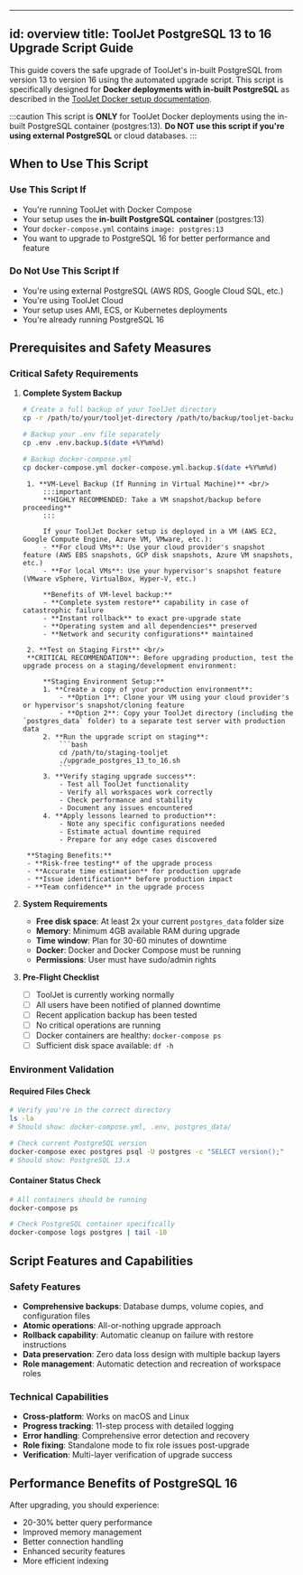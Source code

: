 <!-- removing this for now we might need to add this back later - 02/09/25 -->

---
id: overview
title: ToolJet PostgreSQL 13 to 16 Upgrade Script Guide
---

This guide covers the safe upgrade of ToolJet's in-built PostgreSQL from version 13 to version 16 using the automated upgrade script. This script is specifically designed for **Docker deployments with in-built PostgreSQL** as described in the [ToolJet Docker setup documentation](/docs/setup/docker).

:::caution
This script is **ONLY** for ToolJet Docker deployments using the in-built PostgreSQL container (postgres:13). **Do NOT use this script if you're using external PostgreSQL** or cloud databases.
:::

## When to Use This Script

### Use This Script If

- You're running ToolJet with Docker Compose
- Your setup uses the **in-built PostgreSQL container** (postgres:13)
- Your `docker-compose.yml` contains `image: postgres:13`
- You want to upgrade to PostgreSQL 16 for better performance and feature

### Do Not Use This Script If

- You're using external PostgreSQL (AWS RDS, Google Cloud SQL, etc.)
- You're using ToolJet Cloud
- Your setup uses AMI, ECS, or Kubernetes deployments
- You're already running PostgreSQL 16

## Prerequisites and Safety Measures

### Critical Safety Requirements

1. **Complete System Backup**
    ```bash
    # Create a full backup of your ToolJet directory
    cp -r /path/to/your/tooljet-directory /path/to/backup/tooljet-backup-$(date +%Y%m%d)

    # Backup your .env file separately
    cp .env .env.backup.$(date +%Y%m%d)

    # Backup docker-compose.yml
    cp docker-compose.yml docker-compose.yml.backup.$(date +%Y%m%d)
    ```
        1. **VM-Level Backup (If Running in Virtual Machine)** <br/>
            :::important
            **HIGHLY RECOMMENDED: Take a VM snapshot/backup before proceeding**
            :::

            If your ToolJet Docker setup is deployed in a VM (AWS EC2, Google Compute Engine, Azure VM, VMware, etc.):
            - **For cloud VMs**: Use your cloud provider's snapshot feature (AWS EBS snapshots, GCP disk snapshots, Azure VM snapshots, etc.)
            - **For local VMs**: Use your hypervisor's snapshot feature (VMware vSphere, VirtualBox, Hyper-V, etc.)

            **Benefits of VM-level backup:**
            - **Complete system restore** capability in case of catastrophic failure
            - **Instant rollback** to exact pre-upgrade state
            - **Operating system and all dependencies** preserved
            - **Network and security configurations** maintained

        2. **Test on Staging First** <br/>
        **CRITICAL RECOMMENDATION**: Before upgrading production, test the upgrade process on a staging/development environment:

            **Staging Environment Setup:**
            1. **Create a copy of your production environment**:
                - **Option 1**: Clone your VM using your cloud provider's or hypervisor's snapshot/cloning feature
                - **Option 2**: Copy your ToolJet directory (including the `postgres_data` folder) to a separate test server with production data
            2. **Run the upgrade script on staging**:
                ```bash
                cd /path/to/staging-tooljet
                ./upgrade_postgres_13_to_16.sh
                ```
            3. **Verify staging upgrade success**:
                - Test all ToolJet functionality
                - Verify all workspaces work correctly
                - Check performance and stability
                - Document any issues encountered
            4. **Apply lessons learned to production**:
                - Note any specific configurations needed
                - Estimate actual downtime required
                - Prepare for any edge cases discovered

        **Staging Benefits:**
        - **Risk-free testing** of the upgrade process
        - **Accurate time estimation** for production upgrade
        - **Issue identification** before production impact
        - **Team confidence** in the upgrade process

2. **System Requirements**
    - **Free disk space**: At least 2x your current `postgres_data` folder size
    - **Memory**: Minimum 4GB available RAM during upgrade
    - **Time window**: Plan for 30-60 minutes of downtime
    - **Docker**: Docker and Docker Compose must be running
    - **Permissions**: User must have sudo/admin rights

3. **Pre-Flight Checklist**
    - [ ] ToolJet is currently working normally
    - [ ] All users have been notified of planned downtime
    - [ ] Recent application backup has been tested
    - [ ] No critical operations are running
    - [ ] Docker containers are healthy: `docker-compose ps`
    - [ ] Sufficient disk space available: `df -h`

### Environment Validation

#### Required Files Check
```bash
# Verify you're in the correct directory
ls -la
# Should show: docker-compose.yml, .env, postgres_data/

# Check current PostgreSQL version
docker-compose exec postgres psql -U postgres -c "SELECT version();"
# Should show: PostgreSQL 13.x
```

#### Container Status Check
```bash
# All containers should be running
docker-compose ps

# Check PostgreSQL container specifically
docker-compose logs postgres | tail -10
```

## Script Features and Capabilities

### Safety Features
- **Comprehensive backups**: Database dumps, volume copies, and configuration files
- **Atomic operations**: All-or-nothing upgrade approach
- **Rollback capability**: Automatic cleanup on failure with restore instructions
- **Data preservation**: Zero data loss design with multiple backup layers
- **Role management**: Automatic detection and recreation of workspace roles

### Technical Capabilities
- **Cross-platform**: Works on macOS and Linux
- **Progress tracking**: 11-step process with detailed logging
- **Error handling**: Comprehensive error detection and recovery
- **Role fixing**: Standalone mode to fix role issues post-upgrade
- **Verification**: Multi-layer verification of upgrade success


## Performance Benefits of PostgreSQL 16

After upgrading, you should experience:
- 20-30% better query performance
- Improved memory management
- Better connection handling
- Enhanced security features
- More efficient indexing
